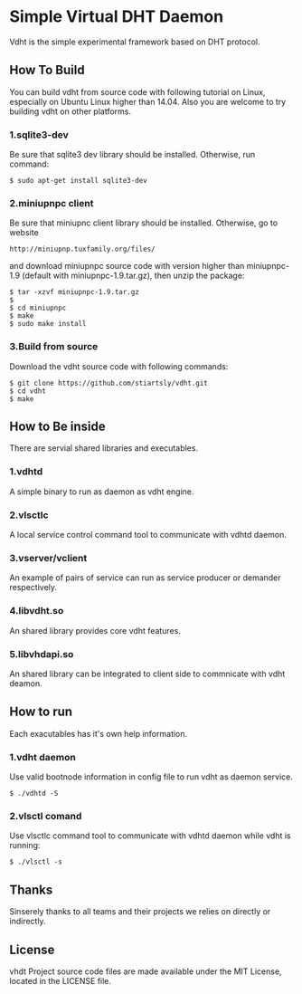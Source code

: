 # Simple Virtual DHT Daemon

Vdht is the simple experimental framework based on DHT protocol.

## How To Build

You can build vdht from source code with following tutorial on Linux, especially on Ubuntu Linux higher than 14.04. Also you are welcome to try building vdht on other platforms.

### 1.sqlite3-dev 

Be sure that sqlite3 dev library should be installed. Otherwise, run command:

```shell
$ sudo apt-get install sqlite3-dev
```

### 2.miniupnpc client

Be sure that miniupnc client library should be installed. Otherwise, go to website 

```
http://miniupnp.tuxfamily.org/files/
```

and download miniupnpc source code with version higher than miniupnpc-1.9 (default with miniupnpc-1.9.tar.gz), then unzip the package:

```shell
$ tar -xzvf miniupnpc-1.9.tar.gz 
$
$ cd miniupnpc
$ make 
$ sudo make install
```

### 3.Build from source

Download the vdht source code with following commands:

```shell
$ git clone https://github.com/stiartsly/vdht.git
$ cd vdht
$ make
```

## How to Be inside

There are servial shared libraries and executables.

### 1.vdhtd

A simple binary to run as daemon as vdht engine.

### 2.vlsctlc

A local service control command tool to communicate with vdhtd daemon.

### 3.vserver/vclient

An example of pairs of service can run as service producer or demander respectively.

### 4.libvdht.so

An shared library provides core vdht features.

### 5.libvhdapi.so

An shared library can be integrated to client side to commnicate with vdht deamon.


## How to run

Each exacutables has it's own help information.

### 1.vdht daemon

Use valid bootnode information in config file to run vdht as daemon service.

```shell
$ ./vdhtd -S
```

### 2.vlsctl comand

Use vlsctlc command tool to communicate with vdhtd daemon while vdht is running:

```shell
$ ./vlsctl -s
```

## Thanks

Sinserely thanks to all teams and their projects we relies on directly or indirectly.

## License

vhdt Project source code files are made available under the MIT License, located in the LICENSE file.

